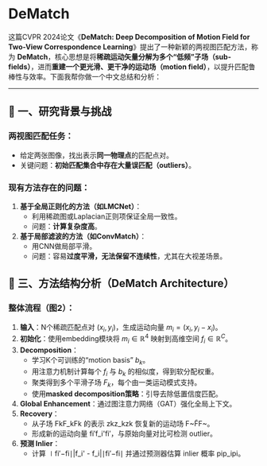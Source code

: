 # DeMatch



这篇CVPR 2024论文《**DeMatch: Deep Decomposition of Motion Field for Two-View Correspondence Learning**》提出了一种新颖的两视图匹配方法，称为 **DeMatch**，核心思想是将**稀疏运动矢量分解为多个“低频”子场（sub-fields）**，进而**重建一个更光滑、更干净的运动场（motion field）**，以提升匹配鲁棒性与效率。下面我帮你做一个中文总结和分析：

------

## 🧠 一、研究背景与挑战

### 两视图匹配任务：

- 给定两张图像，找出表示**同一物理点**的匹配点对。
- 关键问题：**初始匹配集合中存在大量误匹配（outliers）**。

### 现有方法存在的问题：

1. **基于全局正则化的方法（如LMCNet）**：
   - 利用稀疏图或Laplacian正则项保证全局一致性。
   - 问题：**计算复杂度高**。
2. **基于局部滤波的方法（如ConvMatch）**：
   - 用CNN做局部平滑。
   - 问题：容易**过度平滑，无法保留不连续性**，尤其在大视差场景。

## 🧱 三、方法结构分析（DeMatch Architecture）

### 整体流程（图2）：

1. **输入**：N个稀疏匹配点对 $(x_i, y_i)$，生成运动向量 $m_i = (x_i, y_i - x_i)$。
2. **初始化**：使用embedding模块将 $m_i\in \mathbb{R}^4$ 映射到高维空间 $f_i \in \mathbb{R}^C$。
3. **Decomposition**：
   - 学习K个可训练的“motion basis” $b_k$。
   - 用注意力机制计算每个 $f_i$ 与 $b_k$ 的相似度，得到软分配权重。
   - 聚类得到多个平滑子场 $F_k$，每个由一类运动模式支持。
   - 使用**masked decomposition策略**：引导去除低置信度匹配。
4. **Global Enhancement**：通过图注意力网络（GAT）强化全局上下文。
5. **Recovery**：
   - 从子场 FkF_kFk 的表示 zkz_kzk 恢复新的运动场 F~F̃F~。
   - 形成新的运动向量 fi′f_i'fi′，与原始向量对比可检测 outlier。
6. **预测 Inlier**：
   - 计算 ∣fi′−fi∣|f_i' - f_i|∣fi′−fi∣ 并通过预测器估算 inlier 概率 pip_ipi。